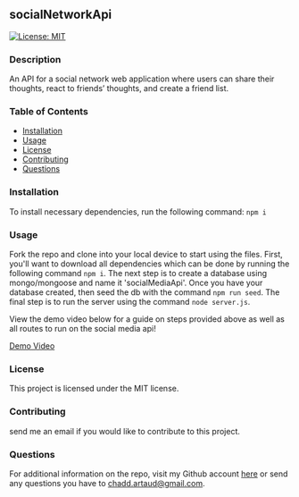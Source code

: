 ## socialNetworkApi
  [![License: MIT](https://img.shields.io/badge/License-MIT-yellow.svg)](https://opensource.org/licenses/MIT)
  ### Description
  An API for a social network web application where users can share their thoughts, react to friends’ thoughts, and create a friend list.  
  ### Table of Contents
  - [Installation](https://github.com/cartaud/readmeGenerator#installation)
  - [Usage](https://github.com/cartaud/readmeGenerator#usage)
  - [License](https://github.com/cartaud/readmeGenerator#license)
  - [Contributing](https://github.com/cartaud/readmeGenerator#contributing)
  - [Questions](https://github.com/cartaud/readmeGenerator#questions)
  ### Installation
  To install necessary dependencies, run the following command:
  `npm i`
  ### Usage
  Fork the repo and clone into your local device to start using the files. First, you'll want to download all dependencies which can be done by running the following command `npm i`. The next step is to create a database using mongo/mongoose and name it 'socialMediaApi'. Once you have your database created, then seed the db with the command `npm run seed`. The final step is to run the server using the command `node server.js`.
  
   View the demo video below for a guide on steps provided above as well as all routes to run on the social media api! 
  
  [Demo Video](https://drive.google.com/file/d/1oClzs-CAiTq1kUPjzYPVNjhCFk_MbKuG/view?usp=sharing) 
  
  ### License
  This project is licensed under the MIT license.
  ### Contributing
  send me an email if you would like to contribute to this project.
  ### Questions
  For additional information on the repo, visit my Github account [here](https://github.com/cartaud ) or send any questions you have to chadd.artaud@gmail.com. 

